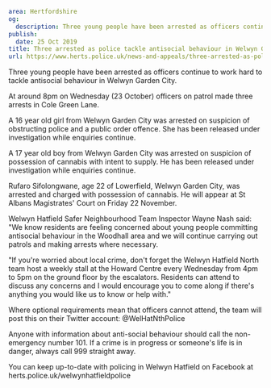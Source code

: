 ```yaml
area: Hertfordshire
og:
  description: Three young people have been arrested as officers continue to work hard to tackle antisocial behaviour in Welwyn Garden City.
publish:
  date: 25 Oct 2019
title: Three arrested as police tackle antisocial behaviour in Welwyn Garden City
url: https://www.herts.police.uk/news-and-appeals/three-arrested-as-police-tackle-antisocial-behaviour-in-welwyn-garden-city-0947
```

Three young people have been arrested as officers continue to work hard to tackle antisocial behaviour in Welwyn Garden City.

At around 8pm on Wednesday (23 October) officers on patrol made three arrests in Cole Green Lane.

A 16 year old girl from Welwyn Garden City was arrested on suspicion of obstructing police and a public order offence. She has been released under investigation while enquiries continue.

A 17 year old boy from Welwyn Garden City was arrested on suspicion of possession of cannabis with intent to supply. He has been released under investigation while enquiries continue.

Rufaro Sifolongwane, age 22 of Lowerfield, Welwyn Garden City, was arrested and charged with possession of cannabis. He will appear at St Albans Magistrates' Court on Friday 22 November.

Welwyn Hatfield Safer Neighbourhood Team Inspector Wayne Nash said: "We know residents are feeling concerned about young people committing antisocial behaviour in the Woodhall area and we will continue carrying out patrols and making arrests where necessary.

"If you're worried about local crime, don't forget the Welwyn Hatfield North team host a weekly stall at the Howard Centre every Wednesday from 4pm to 5pm on the ground floor by the escalators. Residents can attend to discuss any concerns and I would encourage you to come along if there's anything you would like us to know or help with."

Where optional requirements mean that officers cannot attend, the team will post this on their Twitter account: @WelHatNthPolice

Anyone with information about anti-social behaviour should call the non-emergency number 101. If a crime is in progress or someone's life is in danger, always call 999 straight away.

You can keep up-to-date with policing in Welwyn Hatfield on Facebook at herts.police.uk/welwynhatfieldpolice
